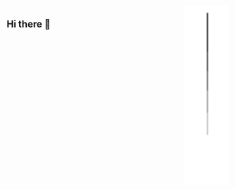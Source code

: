 <img src="https://github.com/m4ichel/m4ichel/blob/main/omori-light-bulb.gif" width="20%" align="right" />


## Hi there 👋

<!--
**m4ichel/m4ichel** is a ✨ _special_ ✨ repository because its `README.md` (this file) appears on your GitHub profile.

Here are some ideas to get you started:

- 🔭 I’m currently working on ...
- 🌱 I’m currently learning ...
- 👯 I’m looking to collaborate on ...
- 🤔 I’m looking for help with ...
- 💬 Ask me about ...
- 📫 How to reach me: ...
- 😄 Pronouns: ...
- ⚡ Fun fact: ...
-->
